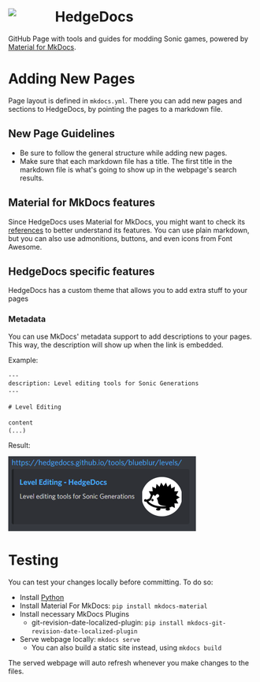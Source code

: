 <h1>
    <a href="#hedgedocs">
        <img width="95" align="left" src="https://raw.githubusercontent.com/HedgeDocs/HedgeDocs.github.io/main/docs/assets/favicon.png">
    </a>
    HedgeDocs
</h1>

GitHub Page with tools and guides for modding Sonic games, powered by [Material for MkDocs](https://squidfunk.github.io/mkdocs-material/).

# Adding New Pages
Page layout is defined in `mkdocs.yml`. There you can add new pages and sections to HedgeDocs, by pointing the pages to a markdown file. 

## New Page Guidelines
- Be sure to follow the general structure while adding new pages.
- Make sure that each markdown file has a title. The first title in the markdown file is what's going to show up in the webpage's search results.

## Material for MkDocs features
Since HedgeDocs uses Material for MkDocs, you might want to check its [references](https://squidfunk.github.io/mkdocs-material/reference/) to better understand its features. You can use plain markdown, but you can also use admonitions, buttons, and even icons from Font Awesome.

## HedgeDocs specific features
HedgeDocs has a custom theme that allows you to add extra stuff to your pages

### Metadata
You can use MkDocs' metadata support to add descriptions to your pages. This way, the description will show up when the link is embedded. 

Example:
```
---
description: Level editing tools for Sonic Generations
---

# Level Editing

content
(...)
```

Result:

![](assets/embed.png)


# Testing
You can test your changes locally before committing. To do so:

- Install [Python](https://www.python.org/downloads/)
- Install Material For MkDocs: `pip install mkdocs-material`
- Install necessary MkDocs Plugins
    - git-revision-date-localized-plugin: `pip install mkdocs-git-revision-date-localized-plugin`
- Serve webpage locally: `mkdocs serve`
  - You can also build a static site instead, using `mkdocs build`
 
The served webpage will auto refresh whenever you make changes to the files.
